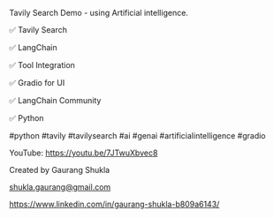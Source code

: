 Tavily Search Demo - using Artificial intelligence.

✅ Tavily Search

✅ LangChain

✅ Tool Integration

✅ Gradio for UI

✅ LangChain Community

✅ Python

#python #tavily #tavilysearch #ai #genai #artificialintelligence #gradio

YouTube: https://youtu.be/7JTwuXbvec8

Created by Gaurang Shukla

shukla.gaurang@gmail.com

https://www.linkedin.com/in/gaurang-shukla-b809a6143/
